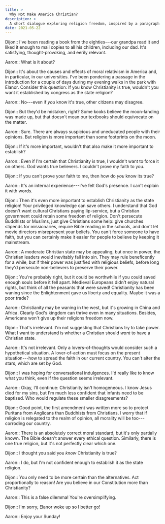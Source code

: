 ```yaml
---
title: >
  Why Not Make America Christian?
description: >
  A short dialogue exploring religion freedom, inspired by a paragraph in the introduction of _The Closing of the American Mind_ by Allan Bloom.
date: 2021-05-22
---
```


Dijon:: I've been reading a book from the eighties---our grandpa read it and liked it enough to mail copies to all his children, including our dad. It's satisfying, thought-provoking, and eerily relevant.

Aaron:: What is it about?

Dijon:: It's about the causes and effects of moral relativism in America and, in particular, in our universities. I've been pondering a passage in the introduction for a couple of days during my evening walks in the park with Elanor. Consider this question: If you know Christianity is true, wouldn't you want it established by congress as the state religion?

Aaron:: No---even if _you_ know it's true, other citizens may disagree.

Dijon:: But they'd be mistaken, right? Some kooks believe the moon-landing was made up, but that doesn't mean our textbooks should equivocate on the matter.

Aaron:: Sure. There are always suspicious and uneducated people with their opinions. But religion is more important than some footprints on the moon.

Dijon:: If it's more important, wouldn't that also make it more important to establish?

Aaron:: Even if I'm certain that Christianity is true, I wouldn't want to force it on others. God wants true believers. I couldn't prove my faith to you.

Dijon:: If you can't prove your faith to me, then how do _you_ know its true?

Aaron:: It's an internal experience---I've felt God's presence. I can't explain it with words.

Dijon:: Then it's even more important to establish Christianity as the state religion! Your privileged knowledge can save others. I understand that God doesn't want cultural Christians paying lip-service, but a Christian government could retain some freedom of religion. Don't persecute Buddhists or Muslims, just give Christians some help: give churches stipends for missionaries, require Bible reading in the schools, and don't let movie directors misrepresent your beliefs. You can't force someone to have faith, but you can certainly make it easier for people to believe by keeping it mainstream.

Aaron:: A moderate Christian state may be appealing, but once in power, the Christian leaders would inevitably fall into sin. They may rule beneficently for a while, but if their power was justified with religious beliefs, before long they'd persecute non-believers to preserve their power.

Dijon:: You're probably right, but it could be worthwhile if you could saved enough souls before it fell apart. Medieval Europeans didn't enjoy natural rights, but think of all the peasants that were saved! Christianity has been waning since the Enlightenment gave us liberty and equality. Maybe it was a poor trade?

Aaron:: Christianity may be waning in the west, but it's growing in China and Africa. Clearly God's kingdom can thrive even in many situations. Besides, Americans won't give up their religions freedom now.

Dijon:: That's irrelevant. I'm not suggesting that Christians try to take power. What I want to understand is whether a Christian should _want_ to have a Christian state.

Aaron:: It's not irrelevant. Only a lovers-of-thoughts would consider such a hypothetical situation. A lover-of-action must focus on the present situation---how to spread the faith in our current country. You can't alter the stars, which are set by God.

Dijon:: I was hoping for conversational indulgences. I'd really like to know what you think, even if the question seems irrelevant.

Aaron:: Okay, I'll continue: Christianity isn't homogeneous. I know Jesus died for my sins, but I'm much less confident that infants need to be baptised. Who would regulate these smaller disagreements?

Dijon:: Good point, the first amendment was written more so to protect Puritans from Anglicans than Buddhists from Christians. I worry that if religion is relegated to the realm of opinion, all morality will be too---corroding our country.

Aaron:: There is an absolutely correct moral standard, but it's only partially known. The Bible doesn't answer every ethical question. Similarly, there is one true religion, but it's not perfectly clear which one.

Dijon:: I thought you said you _know_ Christianity is true?

Aaron:: I do, but I'm not confident enough to establish it as the state religion.

Dijon:: You only need to be more certain than the alternatives. Act proportionally to reason! Are you believe in our Constitution more than Christianity?

Aaron:: This is a false dilemma! You're oversimplifying.

Dijon:: I'm sorry, Elanor woke up so I better go!

Aaron:: Enjoy your Sunday!
